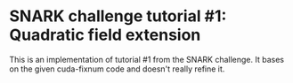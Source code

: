 # SNARK challenge tutorial #1: Quadratic field extension

This is an implementation of tutorial #1 from the SNARK challenge.
It bases on the given cuda-fixnum code and doesn't really refine it.
